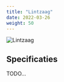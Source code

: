 ```yaml
---
title: "Lintzaag"
date: 2022-03-26
weight: 50
---
```


![Lintzaag](/gereedschappen/images/lintzaag/lintzaag.jpg)


## Specificaties

TODO...
